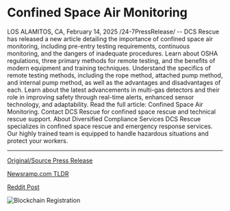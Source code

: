 # Confined Space Air Monitoring

LOS ALAMITOS, CA, February 14, 2025 /24-7PressRelease/ -- DCS Rescue has released a new article detailing the importance of confined space air monitoring, including pre-entry testing requirements, continuous monitoring, and the dangers of inadequate procedures.   Learn about OSHA regulations, three primary methods for remote testing, and the benefits of modern equipment and training techniques.   Understand the specifics of remote testing methods, including the rope method, attached pump method, and internal pump method, as well as the advantages and disadvantages of each. Learn about the latest advancements in multi-gas detectors and their role in improving safety through real-time alerts, enhanced sensor technology, and adaptability.  Read the full article: Confined Space Air Monitoring. Contact DCS Rescue for confined space rescue and technical rescue support.  About Diversified Compliance Services  DCS Rescue specializes in confined space rescue and emergency response services. Our highly trained team is equipped to handle hazardous situations and protect your workers. 

---

[Original/Source Press Release](https://www.24-7pressrelease.com/press-release/519719/confined-space-air-monitoring)
                    

[Newsramp.com TLDR](https://newsramp.com/curated-news/dcs-rescue-highlights-importance-of-confined-space-air-monitoring-in-new-article/2dc87aa136bd603217dba6b52d09b394) 

 



[Reddit Post](https://www.reddit.com/r/newsramp/comments/1ip6jai/dcs_rescue_highlights_importance_of_confined/) 



![Blockchain Registration](https://cdn.newsramp.app/24-7PressRelease/qrcode/252/14/gold3TNP.webp)